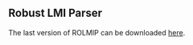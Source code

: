 ## Robust LMI Parser

The last version of ROLMIP can be downloaded [here](https://github.com/rolmip/rolmip.github.io/blob/master/robust_lmi_parser.zip).


